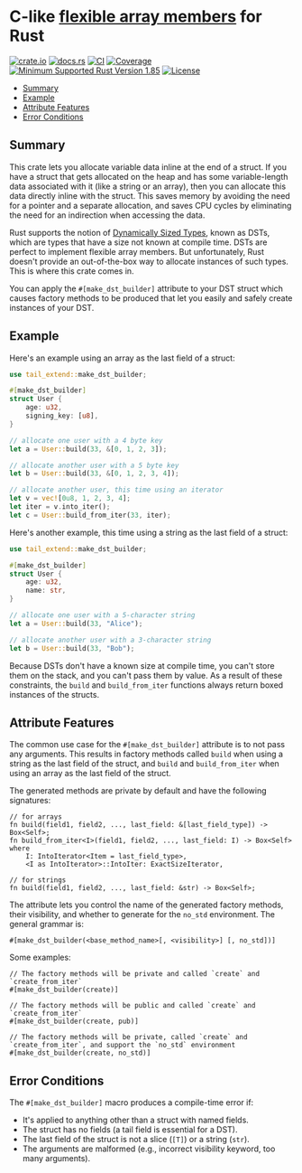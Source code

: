 # C-like [flexible array members](https://en.wikipedia.org/wiki/Flexible_array_member) for Rust

[![crate.io](https://img.shields.io/crates/v/tail-extend.svg)](https://crates.io/crates/tail-extend)
[![docs.rs](https://docs.rs/tail-extend/badge.svg)](https://docs.rs/tail-extend)
[![CI](https://github.com/geeknoid/tail-extend/workflows/main/badge.svg)](https://github.com/geeknoid/tail-extend/actions)
[![Coverage](https://codecov.io/gh/geeknoid/tail-extend/graph/badge.svg?token=FCUG0EL5TI)](https://codecov.io/gh/geeknoid/tail-extend)
[![Minimum Supported Rust Version 1.85](https://img.shields.io/badge/MSRV-1.85-blue.svg)]()
[![License](https://img.shields.io/badge/license-MIT-blue.svg)](./LICENSE)

* [Summary](#summary)
* [Example](#example)
* [Attribute Features](#attribute-features)
* [Error Conditions](#error-conditions)

## Summary

This crate lets you allocate variable data inline at the end of a struct. If you have a
struct that gets allocated on the heap and has some variable-length data associated with it
(like a string or an array), then you can allocate this data directly inline with the struct.
This saves memory by avoiding the need for a pointer and a separate allocation, and saves CPU
cycles by eliminating the need for an indirection when accessing the data.

Rust supports the notion of [Dynamically Sized Types](https://doc.rust-lang.org/reference/dynamically-sized-types.html), known as DSTs,
which are types that have a size
not known at compile time. DSTs are perfect to implement flexible array members. But
unfortunately, Rust doesn't provide an out-of-the-box way to allocate instances of such types.
This is where this crate comes in.

You can apply the `#[make_dst_builder]` attribute to your DST struct which causes factory
methods to be produced that let you easily and safely create instances of your DST.

## Example

Here's an example using an array as the last field of a struct:

```rust
use tail_extend::make_dst_builder;

#[make_dst_builder]
struct User {
    age: u32,
    signing_key: [u8],
}

// allocate one user with a 4 byte key
let a = User::build(33, &[0, 1, 2, 3]);

// allocate another user with a 5 byte key
let b = User::build(33, &[0, 1, 2, 3, 4]);

// allocate another user, this time using an iterator
let v = vec![0u8, 1, 2, 3, 4];
let iter = v.into_iter();
let c = User::build_from_iter(33, iter);
```
Here's another example, this time using a string as the last field of a struct:

```rust
use tail_extend::make_dst_builder;

#[make_dst_builder]
struct User {
    age: u32,
    name: str,
}

// allocate one user with a 5-character string
let a = User::build(33, "Alice");

// allocate another user with a 3-character string
let b = User::build(33, "Bob");
```
Because DSTs don't have a known size at compile time, you can't store them on the stack,
and you can't pass them by value. As a result of these constraints, the `build` and
`build_from_iter` functions always return boxed instances of the structs.

## Attribute Features

The common use case for the `#[make_dst_builder]` attribute is to not pass any arguments.
This results in factory methods called `build` when using a string as the last field of the
struct, and `build` and `build_from_iter` when using an array as the last field of the struct.

The generated methods are private by default and have the following signatures:

```ignore
// for arrays
fn build(field1, field2, ..., last_field: &[last_field_type]) -> Box<Self>;
fn build_from_iter<I>(field1, field2, ..., last_field: I) -> Box<Self>
where
    I: IntoIterator<Item = last_field_type>,
    <I as IntoIterator>::IntoIter: ExactSizeIterator,

// for strings
fn build(field1, field2, ..., last_field: &str) -> Box<Self>;
```

The attribute lets you control the name of the generated factory methods, their
visibility, and whether to generate for the `no_std` environment. The general
grammar is:

```ignore
#[make_dst_builder(<base_method_name>[, <visibility>] [, no_std])]
```

Some examples:

```ignore
// The factory methods will be private and called `create` and `create_from_iter`
#[make_dst_builder(create)]

// The factory methods will be public and called `create` and `create_from_iter`
#[make_dst_builder(create, pub)]

// The factory methods will be private, called `create` and `create_from_iter`, and support the `no_std` environment
#[make_dst_builder(create, no_std)]
```

## Error Conditions

The `#[make_dst_builder]` macro produces a compile-time error if:

- It's applied to anything other than a struct with named fields.
- The struct has no fields (a tail field is essential for a DST).
- The last field of the struct is not a slice (`[T]`) or a string (`str`).
- The arguments are malformed (e.g., incorrect visibility keyword, too many arguments).
